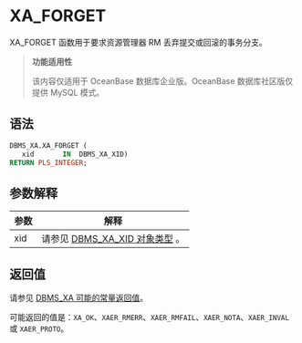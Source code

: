 XA_FORGET 
==============================

XA_FORGET 函数用于要求资源管理器 RM 丢弃提交或回滚的事务分支。


>**功能适用性**
>
>该内容仅适用于 OceanBase 数据库企业版。OceanBase 数据库社区版仅提供 MySQL 模式。

语法 
-----------

```sql
DBMS_XA.XA_FORGET (
   xid       IN  DBMS_XA_XID)
RETURN PLS_INTEGER;
```



参数解释 
-------------



| **参数** |                                  **解释**                                   |
|--------|---------------------------------------------------------------------------|
| xid    | 请参见 [DBMS_XA_XID 对象类型](3.the-type-of-the-dbms_xa_xid-object.md) 。 |



返回值 
------------

请参见 [DBMS_XA 可能的常量返回值](2.dbms_xa-constant.md)。

可能返回的值是：`XA_OK`、`XAER_RMERR`、`XAER_RMFAIL`、`XAER_NOTA`、`XAER_INVAL` 或 `XAER_PROTO`。
